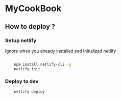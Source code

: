 # MyCookBook

## How to deploy ?

### Setup netlify

Ignore when you already installed and initialized netlify

```bash
     
    npm install netlify-cli -g
    netlify init  
```

### Deploy to dev

```bash
    netlify deploy
```
